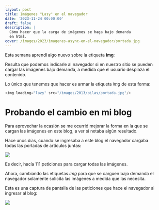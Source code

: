 ```yaml
---
layout: post
title: Imágenes "Lasy" en el navegador
date: '2023-11-24 00:00:00'
draft: false
description: |
  Cómo hacer que la carga de imágenes se haga bajo demanda
  en html.
cover: /images/2023/imagenes-async-en-el-navegador/portada.jpg
---
```


Esta semana aprendí algo nuevo sobre la etiqueta **img**:

Resulta que podemos indicarle al navegador si en nuestro
sitio se pueden cargar las imágenes bajo demanda, a medida
que el usuario desplaza el contenido.

Lo único que tenemos que hacer es armar la etiqueta *img* de esta forma:

```javascript
<img loading="lazy" src="/images/2013/pilas/portada.jpg"/>
```

# Probando el cambio en mi blog

Para aprovechar la ocasión se me ocurrió mejorar la forma en
la que se cargan las imágenes en este blog, a ver si notaba
algún resultado.


Hace unos días, cuando se ingresaba a este blog el navegador
cargaba todas las portadas de artículos juntas:

![](/images/2023/imagenes-async-en-el-navegador/antes.png)

Es decir, hacía 111 peticiones para cargar todas las
imágenes.

Ahora, cambiando las etiquetas *img* para que se carguen
bajo demanda el navegador solamente solicita las imágenes a
medida que las necesita.

Esta es una captura de pantalla de las peticiones que hace
el navegador al ingresar al blog:

![](/images/2023/imagenes-async-en-el-navegador/despues.png)


